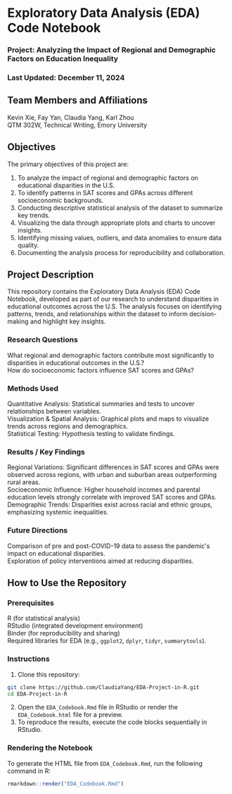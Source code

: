 # Exploratory Data Analysis (EDA) Code Notebook
### Project: Analyzing the Impact of Regional and Demographic Factors on Education Inequality
### Last Updated: December 11, 2024

## Team Members and Affiliations
Kevin Xie, Fay Yan, Claudia Yang, Karl Zhou<br>
QTM 302W, Technical Writing, Emory University

## Objectives
The primary objectives of this project are:

1. To analyze the impact of regional and demographic factors on educational disparities in the U.S.
2. To identify patterns in SAT scores and GPAs across different socioeconomic backgrounds.
3. Conducting descriptive statistical analysis of the dataset to summarize key trends.
4. Visualizing the data through appropriate plots and charts to uncover insights.
5. Identifying missing values, outliers, and data anomalies to ensure data quality.
6. Documenting the analysis process for reproducibility and collaboration.

## Project Description
This repository contains the Exploratory Data Analysis (EDA) Code Notebook, developed as part of our research to understand disparities in educational outcomes across the U.S. The analysis focuses on identifying patterns, trends, and relationships within the dataset to inform decision-making and highlight key insights.
### Research Questions
What regional and demographic factors contribute most significantly to disparities in educational outcomes in the U.S.?<br>
How do socioeconomic factors influence SAT scores and GPAs?
### Methods Used
Quantitative Analysis: Statistical summaries and tests to uncover relationships between variables.<br>
Visualization & Spatial Analysis: Graphical plots and maps to visualize trends across regions and demographics.<br>
Statistical Testing: Hypothesis testing to validate findings.<br>
### Results / Key Findings
Regional Variations: Significant differences in SAT scores and GPAs were observed across regions, with urban and suburban areas outperforming rural areas.<br>
Socioeconomic Influence: Higher household incomes and parental education levels strongly correlate with improved SAT scores and GPAs.<br>
Demographic Trends: Disparities exist across racial and ethnic groups, emphasizing systemic inequalities.<br>
### Future Directions
Comparison of pre and post-COVID-19 data to assess the pandemic's impact on educational disparities.<br>
Exploration of policy interventions aimed at reducing disparities.

## How to Use the Repository
### Prerequisites
R (for statistical analysis)<br>
RStudio (integrated development environment)<br>
Binder (for reproducibility and sharing)<br>
Required libraries for EDA (e.g., `ggplot2`, `dplyr`, `tidyr`, `summarytools`).<br>

### Instructions
1. Clone this repository:
```bash
git clone https://github.com/ClaudiaYang/EDA-Project-in-R.git
cd EDA-Project-in-R
```
2. Open the `EDA_Codebook.Rmd` file in RStudio or render the `EDA_Codebook.html` file for a preview.
3. To reproduce the results, execute the code blocks sequentially in RStudio.
### Rendering the Notebook
To generate the HTML file from `EDA_Codebook.Rmd`, run the following command in R:
```r
rmarkdown::render("EDA_Codebook.Rmd")
```
